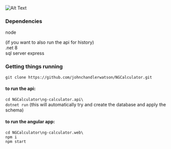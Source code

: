 ![Alt Text](https://media.giphy.com/media/v1.Y2lkPTc5MGI3NjExZnJzdWU1cGNycDdxZmFicGt0dDBhYnAzc3RhNHJxa3pxNHo1eDF6MCZlcD12MV9pbnRlcm5hbF9naWZfYnlfaWQmY3Q9Zw/kd4TXS2JfPVJ2IOXdD/giphy.gif)

### Dependencies
node   

(if you want to also run the api for history)   
.net 8   
sql server express

### Getting things running
`git clone https://github.com/johnchandlerwatson/NGCalculator.git`   
#### to run the api:   
`cd NGCalculator\ng-calculator.api\`   
`dotnet run` (this will automatically try and create the database and apply the schema)   

#### to run the angular app:   
`cd NGCalculator\ng-calculator.web\`   
`npm i`   
`npm start`   
